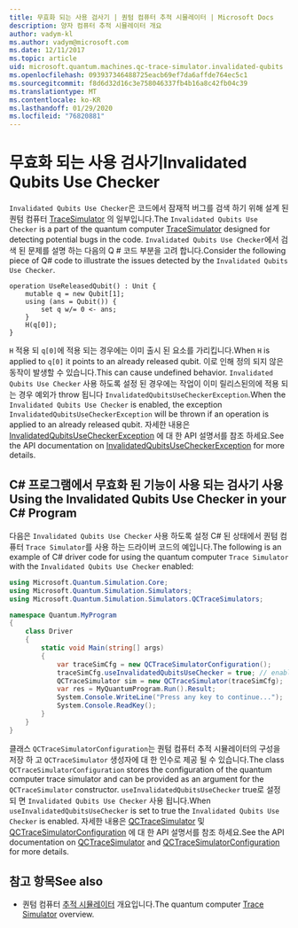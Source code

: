 ```yaml
---
title: 무효화 되는 사용 검사기 | 퀀텀 컴퓨터 추적 시뮬레이터 | Microsoft Docs
description: 양자 컴퓨터 추적 시뮬레이터 개요
author: vadym-kl
ms.author: vadym@microsoft.com
ms.date: 12/11/2017
ms.topic: article
uid: microsoft.quantum.machines.qc-trace-simulator.invalidated-qubits
ms.openlocfilehash: 093937346488725eacb69ef7da6affde764ec5c1
ms.sourcegitcommit: f8d6d32d16c3e758046337fb4b16a8c42fb04c39
ms.translationtype: MT
ms.contentlocale: ko-KR
ms.lasthandoff: 01/29/2020
ms.locfileid: "76820881"
---
```

# <a name="invalidated-qubits-use-checker"></a><span data-ttu-id="3cd04-103">무효화 되는 사용 검사기</span><span class="sxs-lookup"><span data-stu-id="3cd04-103">Invalidated Qubits Use Checker</span></span>

<span data-ttu-id="3cd04-104">`Invalidated Qubits Use Checker`은 코드에서 잠재적 버그를 검색 하기 위해 설계 된 퀀텀 컴퓨터 [TraceSimulator](xref:microsoft.quantum.machines.qc-trace-simulator.intro) 의 일부입니다.</span><span class="sxs-lookup"><span data-stu-id="3cd04-104">The `Invalidated Qubits Use Checker` is a part of the quantum computer [TraceSimulator](xref:microsoft.quantum.machines.qc-trace-simulator.intro) designed for detecting potential bugs in the code.</span></span> <span data-ttu-id="3cd04-105">`Invalidated Qubits Use Checker`에서 검색 된 문제를 설명 하는 다음의 Q # 코드 부분을 고려 합니다.</span><span class="sxs-lookup"><span data-stu-id="3cd04-105">Consider the following piece of Q# code to illustrate the issues detected by the `Invalidated Qubits Use Checker`.</span></span>

```qsharp
operation UseReleasedQubit() : Unit {
    mutable q = new Qubit[1];
    using (ans = Qubit()) {
        set q w/= 0 <- ans;
    }
    H(q[0]);
}
```

<span data-ttu-id="3cd04-106">`H` 적용 되 `q[0]`에 적용 되는 경우에는 이미 출시 된 요소를 가리킵니다.</span><span class="sxs-lookup"><span data-stu-id="3cd04-106">When `H` is applied to `q[0]` it points to an already released qubit.</span></span> <span data-ttu-id="3cd04-107">이로 인해 정의 되지 않은 동작이 발생할 수 있습니다.</span><span class="sxs-lookup"><span data-stu-id="3cd04-107">This can cause undefined behavior.</span></span> <span data-ttu-id="3cd04-108">`Invalidated Qubits Use Checker` 사용 하도록 설정 된 경우에는 작업이 이미 릴리스된의에 적용 되는 경우 예외가 throw 됩니다 `InvalidatedQubitsUseCheckerException`.</span><span class="sxs-lookup"><span data-stu-id="3cd04-108">When the `Invalidated Qubits Use Checker` is enabled, the exception `InvalidatedQubitsUseCheckerException` will be thrown if an operation is applied to an already released qubit.</span></span> <span data-ttu-id="3cd04-109">자세한 내용은 [InvalidatedQubitsUseCheckerException](https://docs.microsoft.com/dotnet/api/Microsoft.Quantum.Simulation.Simulators.QCTraceSimulators.InvalidatedQubitsUseCheckerException) 에 대 한 API 설명서를 참조 하세요.</span><span class="sxs-lookup"><span data-stu-id="3cd04-109">See the API documentation on [InvalidatedQubitsUseCheckerException](https://docs.microsoft.com/dotnet/api/Microsoft.Quantum.Simulation.Simulators.QCTraceSimulators.InvalidatedQubitsUseCheckerException) for more details.</span></span>

## <a name="using-the-invalidated-qubits-use-checker-in-your-c-program"></a><span data-ttu-id="3cd04-110">C# 프로그램에서 무효화 된 기능이 사용 되는 검사기 사용</span><span class="sxs-lookup"><span data-stu-id="3cd04-110">Using the Invalidated Qubits Use Checker in your C# Program</span></span>

<span data-ttu-id="3cd04-111">다음은 `Invalidated Qubits Use Checker` 사용 하도록 설정 C# 된 상태에서 퀀텀 컴퓨터 `Trace
Simulator`를 사용 하는 드라이버 코드의 예입니다.</span><span class="sxs-lookup"><span data-stu-id="3cd04-111">The following is an example of C# driver code for using the quantum computer `Trace
Simulator` with the `Invalidated Qubits Use Checker` enabled:</span></span> 

```csharp
using Microsoft.Quantum.Simulation.Core;
using Microsoft.Quantum.Simulation.Simulators;
using Microsoft.Quantum.Simulation.Simulators.QCTraceSimulators;

namespace Quantum.MyProgram
{
    class Driver
    {
        static void Main(string[] args)
        {
            var traceSimCfg = new QCTraceSimulatorConfiguration();
            traceSimCfg.useInvalidatedQubitsUseChecker = true; // enables useInvalidatedQubitsUseChecker
            QCTraceSimulator sim = new QCTraceSimulator(traceSimCfg);
            var res = MyQuantumProgram.Run().Result;
            System.Console.WriteLine("Press any key to continue...");
            System.Console.ReadKey();
        }
    }
}
```

<span data-ttu-id="3cd04-112">클래스 `QCTraceSimulatorConfiguration`는 퀀텀 컴퓨터 추적 시뮬레이터의 구성을 저장 하 고 `QCTraceSimulator` 생성자에 대 한 인수로 제공 될 수 있습니다.</span><span class="sxs-lookup"><span data-stu-id="3cd04-112">The class `QCTraceSimulatorConfiguration` stores the configuration of the quantum computer trace simulator and can be provided as an argument for the `QCTraceSimulator` constructor.</span></span> <span data-ttu-id="3cd04-113">`useInvalidatedQubitsUseChecker` true로 설정 되 면 `Invalidated Qubits Use Checker` 사용 됩니다.</span><span class="sxs-lookup"><span data-stu-id="3cd04-113">When `useInvalidatedQubitsUseChecker` is set to true the `Invalidated Qubits Use Checker` is enabled.</span></span> <span data-ttu-id="3cd04-114">자세한 내용은 [QCTraceSimulator](https://docs.microsoft.com/dotnet/api/Microsoft.Quantum.Simulation.Simulators.QCTraceSimulators.QCTraceSimulator) 및 [QCTraceSimulatorConfiguration](https://docs.microsoft.com/dotnet/api/Microsoft.Quantum.Simulation.Simulators.QCTraceSimulators.QCTraceSimulatorConfiguration) 에 대 한 API 설명서를 참조 하세요.</span><span class="sxs-lookup"><span data-stu-id="3cd04-114">See the API documentation on [QCTraceSimulator](https://docs.microsoft.com/dotnet/api/Microsoft.Quantum.Simulation.Simulators.QCTraceSimulators.QCTraceSimulator) and [QCTraceSimulatorConfiguration](https://docs.microsoft.com/dotnet/api/Microsoft.Quantum.Simulation.Simulators.QCTraceSimulators.QCTraceSimulatorConfiguration) for more details.</span></span>

## <a name="see-also"></a><span data-ttu-id="3cd04-115">참고 항목</span><span class="sxs-lookup"><span data-stu-id="3cd04-115">See also</span></span> ##

- <span data-ttu-id="3cd04-116">퀀텀 컴퓨터 [추적 시뮬레이터](xref:microsoft.quantum.machines.qc-trace-simulator.intro) 개요입니다.</span><span class="sxs-lookup"><span data-stu-id="3cd04-116">The quantum computer [Trace Simulator](xref:microsoft.quantum.machines.qc-trace-simulator.intro) overview.</span></span>
